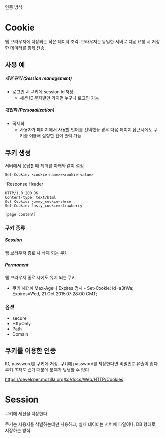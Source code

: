 인증 방식

# Cookie
웹 브라우저에 저장되는 작은 데이터 조각.
브라우저는 동일한 서버로 다음 요청 시 저장한 데이터를 함께 전송.


## 사용 예

##### 세션 관리 (Session management)
- 로그인 시 쿠키에 session Id 저장
    - 세션 ID 문자열만 가지면 누구나 로그인 가능

##### 개인화 (Personalization)
- 국제화
    - 사용자가 페이지에서 사용할 언어를 선택했을 경우 다음 페이지 접근시에도 쿠키를 이용해 설정한 언어 출력 가능

## 쿠키 생성
서버에서 응답할 때 헤더를 아래와 같이 설정

```
Set-Cookie: <cookie-name>=<cookie-value>
```

-Response Header
```
HTTP/1.0 200 OK
Content-type: text/html
Set-Cookie: yummy_cookie=choco
Set-Cookie: tasty_cookie=strawberry

[page content]
```

### 쿠키 종류 
##### Session
웹 브라우저 종료 시 삭제 되는 쿠키 
##### Permanent
웹 브라우저 종료 시에도 유지 되는 쿠키
- 쿠키 헤더에 Max-Age나 Expires 명시
        - Set-Cookie: id=a3fWa; Expires=Wed, 21 Oct 2015 07:28:00 GMT;

### 옵션
- secure
- HttpOnly
- Path
- Domain


## 쿠키를 이용한 인증
ID, password를 쿠키에 저장. 
쿠키에 password를 저장한다면 비밀번호 유출이 쉽다. 
쿠키 조작도 쉽기 때문에 문제가 발생할 수 있다.

https://developer.mozilla.org/ko/docs/Web/HTTP/Cookies

# Session
쿠키에 세션을 저장한다.

쿠키는 사용자를 식별하는데만 사용하고, 
실제 데이터는 서버에 파일이나, DB 형태로 저장하는 방식.

